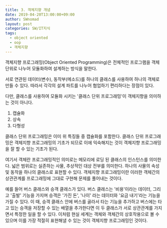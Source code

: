 ```yaml
---
title: 3. 객체지향 개념
date: 2019-04-20T13:00:00+09:00
author: SWnomad
layout: post
categories: SW/IT지식
tags:
  - object oriented
  - oop
  - 객체지향
---
```


객체지향 프로그래밍(Object Oriented Programming)은 전체적인 프로그램을 객체 단위로 나누어 모듈화하여 설계하는 방식을 말한다.

서로 연관된 데이터(변수), 동작부(메소드)를 하나의 클래스를 사용하여 하나의 객체로 만들 수 있다. 따라서 각각의 설계 파트를 나누어 협업하기 편리하다는 장점이 있다.

다만, 클래스를 사용하여 모듈화 시키는 '클래스 단위 프로그래밍'이 객체지향을 의미하는 것이 아니다.

  1. 캡슐화
  2. 상속
  3. 다형성

클래스 단위 프로그래밍은 이미 위 특징들 중 캡슐화를 포함한다. 클래스 단위 프로그래밍은 객체지향 프로그래밍의 기초가 되므로 이에 익숙해지는 것이 객체지향 프로그래밍을 잘 할 수 있는 기초가 된다.

여기서 객체란 프로그래밍적인 의미로는 메모리에 로딩 된 클래스의 인스턴스를 의미한다. 넓은 범위로는 실존하는 사물, 추상적인 대상 전부를 의미한다. 하나의 사물의 속성 및 동작을 하나의 클래스로 표현할 수 있다. 객체지향 프로그래밍이란 이러한 객체간의 상관관계를 프로그래밍에 그대로 구현해 문제를 풀어내는 것이다.

예를 들어 버스 클래스와 승객 클래스가 있다. 버스 클래스는 '비용'이라는 데이터, 그리고 '출발' 기능을 가지며 승객은 '가진 돈', '나이' 라는 데이터와 '요금 내기'라는 기능을 가질 수 있다. 이 때, 승객 클래스 안에 버스를 골라서 타는 기능을 추가하고 버스에는 타고 있는 승객을 저장할 수 있는 배열을 추가한다면 이 두 클래스가 서로 상관관계를 가지면서 특정한 일을 할 수 있다. 이처럼 현실 세계는 객체와 객체간의 상호작용으로 볼 수 있으며 이를 가장 적절히 표현해낼 수 있는 것이 객체지향 프로그래밍인 것이다.